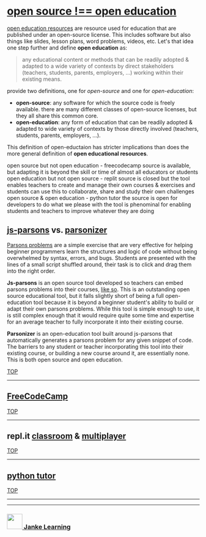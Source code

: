 # [open source !== open education](https://janke-learning.github.io/fosdem-2019/#/open-source-open-education)


[open education resources](https://opensource.com/resources/what-open-education) are resource used for education that are published under an open-source license.  This includes software but also things like slides, lesson plans, word problems, videos, etc. Let's that idea one step further and define __open education__ as:

> any educational content or methods that can be readily adopted & adapted to a wide variety of contexts by direct stakeholders (teachers, students, parents, employers, ...) working within their existing means.

provide two definitions, one for _open-source_ and one for _open-education_:
* __open-source__: any software for which the source code is freely available.  there are many different classes of open-source licenses, but they all share this common core.
* __open-education__: any form of education that can be readily adopted & adapted to wide variety of contexts by those directly involved (teachers, students, parents, employers, ...).

This definition of open-eductaion has stricter implications than does the more general definition of __open educational resources__.

  open source but not open education
    - freecodecamp
    source is available, but adapting it is beyond the skill or time of almost all educators or students
  open education but not open source
    - replit
    source is closed
    but the tool enables teachers to create and manage their own courses & exercises
    and students can use this to collaborate, share and study their own challenges
  open source & open education
    - python tutor
    the source is open for developers to do what we please with
    the tool is phenominal for enabling students and teachers to improve whatever they are doing

## [js-parsons](http://js-parsons.github.io/) vs. [parsonizer](https://janke-learning.github.io/parsonizer/)

[Parsons problems](https://interactivepython.org/runestone/static/sigcse2017/Directives/mixedUp.html) are a simple exercise that are very effective for helping beginner programmers learn the structures and logic of code without being overwhelmed by syntax, errors, and bugs.  Students are presented with the lines of a small script shuffled around, their task is to click and drag them into the right order.

__Js-parsons__ is an open source tool developed so teachers can embed parsons problems into their courses, [like so](https://janke-learning.github.io/parsons-control-flow/).  This is an outstanding open source educational tool, but it falls slightly short of being a full open-education tool because it is beyond a beginner student's ability to build or adapt their own parsons problems.  While this tool is simple enough to use, it is still complex enough that it would require quite some time and expertise for an average teacher to fully incorporate it into their existing course.

__Parsonizer__ is an open-education tool built around js-parsons that automatically generates a parsons problem for any given snippet of code.  The barriers to any student or teacher incorporating this tool into their existing course, or building a new course around it, are essentially none.  This is both open source and open education.

[TOP](#)

---

## [FreeCodeCamp](https://www.freecodecamp.org/)

[TOP](#)

---

## repl.it [classroom](https://repl.it/site/blog/classroomoverview) & [multiplayer](https://repl.it/site/blog/multi)

[TOP](#)

---

## [python tutor](http://www.pythontutor.com/)

[TOP](#)

___
___
### <a href="http://janke-learning.org" target="_blank"><img src="https://user-images.githubusercontent.com/18554853/50098409-22575780-021c-11e9-99e1-962787adaded.png" width="40" height="40"></img> Janke Learning</a>
